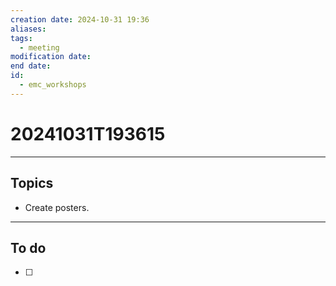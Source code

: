 ```yaml
---
creation date: 2024-10-31 19:36
aliases: 
tags:
  - meeting
modification date: 
end date: 
id:
  - emc_workshops
---
```

# 20241031T193615
---
## Topics
+ Create posters.
---
## To do
- [ ] 
